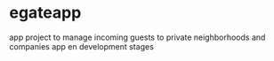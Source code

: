 # egateapp
app project to manage incoming guests to private neighborhoods and companies
app en development stages

